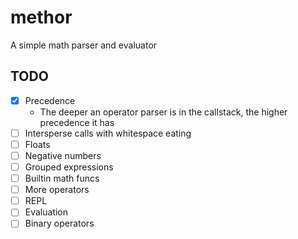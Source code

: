 # methor

A simple math parser and evaluator

## TODO

- [x] Precedence
  - The deeper an operator parser is in the callstack, the higher precedence it has
- [ ] Intersperse calls with whitespace eating
- [ ] Floats
- [ ] Negative numbers
- [ ] Grouped expressions
- [ ] Builtin math funcs
- [ ] More operators
- [ ] REPL
- [ ] Evaluation
- [ ] Binary operators
